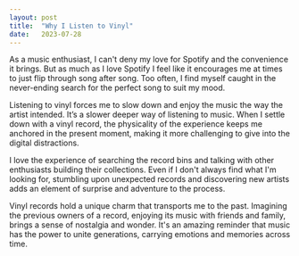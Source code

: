 ```yaml
---
layout: post
title:  "Why I Listen to Vinyl"
date:   2023-07-28
---
```

As a music enthusiast, I can't deny my love for Spotify and the convenience it brings. But as much as I love Spotify I feel like it encourages me at times to just flip through song after song. Too often, I find myself caught in the never-ending search for the perfect song to suit my mood.

Listening to vinyl forces me to slow down and enjoy the music the way the artist intended. It’s a slower deeper way of listening to music. When I settle down with a vinyl record, the physicality of the experience keeps me anchored in the present moment, making it more challenging to give into the digital distractions.

I love the experience of searching the record bins and talking with other enthusiasts building their collections. Even if I don't always find what I'm looking for, stumbling upon unexpected records and discovering new artists adds an element of surprise and adventure to the process.

Vinyl records hold a unique charm that transports me to the past. Imagining the previous owners of a record, enjoying its music with friends and family, brings a sense of nostalgia and wonder. It's an amazing reminder that music has the power to unite generations, carrying emotions and memories across time. 